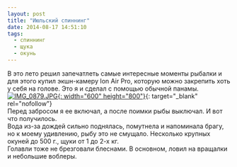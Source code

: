 ```yaml
---
layout: post
title: "Июльский спиннинг"
date: 2014-08-17 14:51:10
tags:
  - спиннинг
  - щука
  - окунь
---
```

В это лето решил запечатлеть самые интересные моменты рыбалки и для
этого купил экшн-камеру Ion Air Pro, которую можно закрепить хоть у себя
на голове. Это я и сделал с помощью обычной панамы.  
[![IMG\_0879.JPG](http://img-fotki.yandex.ru/get/6837/13906080.42/0_9a228_c93ce62e_XL.jpg
"IMG_0879.JPG"){: width="600" height="800"}][1]{: target="_blank"
rel="nofollow"}  
Перед забросом я ее включал, а после поимки рыбы выключал. И вот что
получилось.  
Вода из-за дождей сильно поднялась, помутнела и напоминала брагу, но к
моему удивлению, рыбу это не смущало. Несколько крупных окуней до 500
г., щуки от 1 до 2-х кг.  
Голавли тоже не брезговали блеснами. В основном, ловил на вращалки и
небольшие воблеры.

<object width="560" height="315">
<param name="wmode" value="opaque" />
<param name="wmode" value="opaque" />
<param name="wmode" value="opaque" />
<param name="wmode" value="opaque" />
<param name="wmode" value="opaque" />
<param name="movie" value="//www.youtube.com/v/yJ11r-hAfms?hl=ru_RU&amp;amp;version=3" />
<param name="allowFullScreen" value="true" />
<param name="allowscriptaccess" value="always" />
<embed src="//www.youtube.com/v/yJ11r-hAfms?hl=ru_RU&amp;version=3" type="application/x-shockwave-flash" width="560" height="315" allowscriptaccess="always" allowfullscreen="true" wmode="opaque" />
</object>



<object width="560" height="315">
<param name="wmode" value="opaque" />
<param name="wmode" value="opaque" />
<param name="wmode" value="opaque" />
<param name="wmode" value="opaque" />
<param name="wmode" value="opaque" />
<param name="movie" value="//www.youtube.com/v/rpYcb_P_ul4?version=3&amp;amp;hl=ru_RU" />
<param name="allowFullScreen" value="true" />
<param name="allowscriptaccess" value="always" />
<embed src="//www.youtube.com/v/rpYcb_P_ul4?version=3&amp;hl=ru_RU" type="application/x-shockwave-flash" width="560" height="315" allowscriptaccess="always" allowfullscreen="true" wmode="opaque" />
</object>



<object width="560" height="315">
<param name="wmode" value="opaque" />
<param name="wmode" value="opaque" />
<param name="wmode" value="opaque" />
<param name="wmode" value="opaque" />
<param name="wmode" value="opaque" />
<param name="movie" value="//www.youtube.com/v/ALgNKlh9c8E?version=3&amp;amp;hl=ru_RU" />
<param name="allowFullScreen" value="true" />
<param name="allowscriptaccess" value="always" />
<embed src="//www.youtube.com/v/ALgNKlh9c8E?version=3&amp;hl=ru_RU" type="application/x-shockwave-flash" width="560" height="315" allowscriptaccess="always" allowfullscreen="true" wmode="opaque" />
</object>



<object width="560" height="315">
<param name="wmode" value="opaque" />
<param name="wmode" value="opaque" />
<param name="wmode" value="opaque" />
<param name="wmode" value="opaque" />
<param name="wmode" value="opaque" />
<param name="movie" value="//www.youtube.com/v/kyd0EyXmXpA?version=3&amp;amp;hl=ru_RU" />
<param name="allowFullScreen" value="true" />
<param name="allowscriptaccess" value="always" />
<embed src="//www.youtube.com/v/kyd0EyXmXpA?version=3&amp;hl=ru_RU" type="application/x-shockwave-flash" width="560" height="315" allowscriptaccess="always" allowfullscreen="true" wmode="opaque" />
</object>



<object width="560" height="315">
<param name="wmode" value="opaque" />
<param name="wmode" value="opaque" />
<param name="wmode" value="opaque" />
<param name="wmode" value="opaque" />
<param name="wmode" value="opaque" />
<param name="movie" value="//www.youtube.com/v/pD2AlNCpspo?hl=ru_RU&amp;amp;version=3" />
<param name="allowFullScreen" value="true" />
<param name="allowscriptaccess" value="always" />
<embed src="//www.youtube.com/v/pD2AlNCpspo?hl=ru_RU&amp;version=3" type="application/x-shockwave-flash" width="560" height="315" allowscriptaccess="always" allowfullscreen="true" wmode="opaque" />
</object>



[1]: http://fotki.yandex.ru/users/russian-field2005/view/631336

